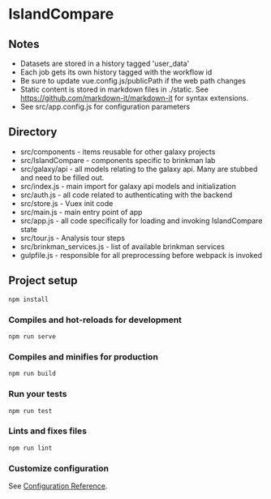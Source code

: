# IslandCompare

## Notes
- Datasets are stored in a history tagged 'user_data'
- Each job gets its own history tagged with the workflow id
- Be sure to update vue.config.js/publicPath if the web path changes
- Static content is stored in markdown files in ./static. See https://github.com/markdown-it/markdown-it for syntax extensions.
- See src/app.config.js for configuration parameters

## Directory
- src/components - items reusable for other galaxy projects
- src/IslandCompare - components specific to brinkman lab
- src/galaxy/api - all models relating to the galaxy api. Many are stubbed and need to be filled out.
- src/index.js - main import for galaxy api models and initialization
- src/auth.js - all code related to authenticating with the backend
- src/store.js - Vuex init code 
- src/main.js - main entry point of app
- src/app.js - all code specifically for loading and invoking IslandCompare state
- src/tour.js - Analysis tour steps
- src/brinkman_services.js - list of available brinkman services
- gulpfile.js - responsible for all preprocessing before webpack is invoked


## Project setup
```
npm install
```

### Compiles and hot-reloads for development
```
npm run serve
```

### Compiles and minifies for production
```
npm run build
```

### Run your tests
```
npm run test
```

### Lints and fixes files
```
npm run lint
```

### Customize configuration
See [Configuration Reference](https://cli.vuejs.org/config/).
